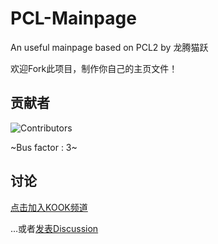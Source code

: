 # PCL-Mainpage

An useful mainpage based on PCL2 by 龙腾猫跃

欢迎Fork此项目，制作你自己的主页文件！

## 贡献者

![Contributors](https://contrib.rocks/image?repo=MFn233/PCL-Mainpage)

~Bus factor : 3~

## 讨论

[点击加入KOOK频道](https://kook.top/uu1fvv)

…或者[发表Discussion](https://github.com/MFn233/PCL-Mainpage/discussions/new/choose)
